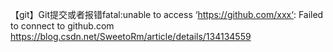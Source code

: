 【git】Git提交或者报错fatal:unable to access ‘https://github.com/xxx‘: Failed to connect to github.com
https://blog.csdn.net/SweetoRm/article/details/134134559
